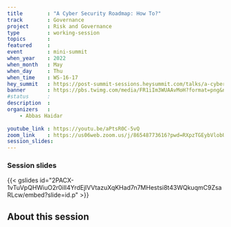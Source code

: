 ```yaml
---
title        : "A Cyber Security Roadmap: How To?"
track        : Governance
project      : Risk and Governance
type         : working-session
topics       : 
featured     :
event        : mini-summit
when_year    : 2022
when_month   : May
when_day     : Thu
when_time    : WS-16-17
hey_summit   : https://post-summit-sessions.heysummit.com/talks/a-cyber-security-roadmap-how-to/
banner       : https://pbs.twimg.com/media/FR1iIm3WUAAvMoH?format=png&name=small
#status      : 
description  :
organizers   :
    - Abbas Haidar
   
youtube_link : https://youtu.be/aPtsR0C-5vQ
zoom_link    : https://us06web.zoom.us/j/86548773616?pwd=RXpzTGEybVlobUd0eUNBNXYvNTdpdz09
session_slides:
---
```


### Session slides

{{< gslides id="2PACX-1vTuVpQHWiuO2r0iIl4YrdEjlVVtazuXqKHad7n7MHestsi8t43WQkuqmC9ZsaRLcw/embed?slide=id.p" >}}

## About this session
